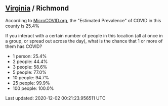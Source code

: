 
## [Virginia](/united-states/virginia) / Richmond

According to [MicroCOVID.org](http://microcovid.org),
the "Estimated Prevalence" of COVID in this county is 25.4%

If you interact with a certain number of people in this location
(all at once in a group, or spread out across the day), what is the chance that
1 or more of them has COVID?

- 1 person: 25.4%
- 2 people: 44.4%
- 3 people: 58.6%
- 5 people: 77.0%
- 10 people: 94.7%
- 25 people: 99.9%
- 100 people: 100.0%

Last updated: 2020-12-02 00:21:23.956511 UTC

